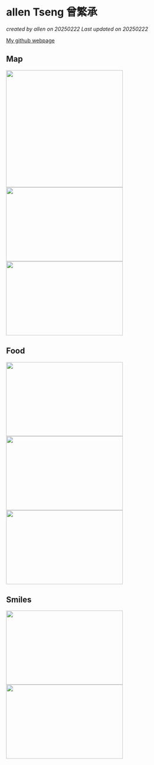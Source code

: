 # allen Tseng 曾繁承

*created by allen on 20250222 Last updated on 20250222*

[My github webpage](https://github.com/mofuer)


## Map

<img src="https://github.com/user-attachments/assets/34cabd75-1830-403f-a48c-14178f46e2a7" width="316" >
<img src="https://github.com/user-attachments/assets/e790fd28-6f17-4ff6-bc9c-1ec993fd73f9" width="316" height="200">
<img src="https://github.com/user-attachments/assets/a0914bd6-9cdc-4a82-ba17-bf1e9e7d1846" width="316"height="200">

## Food
<img src="https://github.com/user-attachments/assets/07e8f906-695e-4ddd-a6a0-a118c80d62f2" width="316" height="200">
<img src="https://github.com/user-attachments/assets/e790fd28-6f17-4ff6-bc9c-1ec993fd73f9" width="316" height="200">
<img src="https://github.com/user-attachments/assets/21b46a1b-4126-4aae-be32-8138f448a095" width="316" height="200">

## Smiles
<img src="https://github.com/user-attachments/assets/217acd48-4c4a-4ce9-812c-64e680fbc95f" width="316" height="200">
<img src="https://github.com/user-attachments/assets/b1533684-d52c-425e-a0ac-dc181edea730" width="316" height="200">


